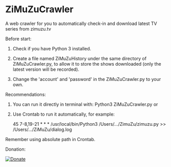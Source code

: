 # ZiMuZuCrawler
A web crawler for you to automatically check-in and download latest TV series from zimuzu.tv

Before start:

1. Check if you have Python 3 installed. 

2. Create a file named ZiMuZuHistory under the same directory of ZiMuZuCrawler.py, to allow it to store the shows downloaded (only the latest version will be recorded).

3. Change the 'account' and 'password' in the ZiMuZuCrawler.py to your own.


Recommendations:

1. You can run it directly in terminal with: Python3 ZiMuZuCrawler.py or

2. Use Crontab to run it automatically, for example:

	  45 7-8,19-21 * * * /usr/local/bin/Python3 /Users/.../ZimuZu/zimuzu.py >> /Users/.../ZiMuZu/dialog.log
	
Remember using absolute path in Crontab.

Donation:

[![Donate](https://img.shields.io/badge/Donate-PayPal-green.svg)](https://www.paypal.me/DonggeLiu)





